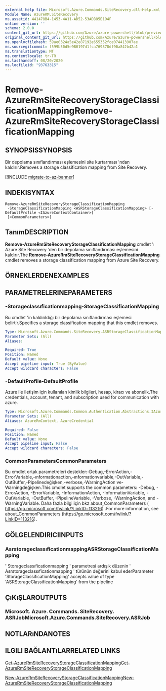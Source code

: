 ```yaml
---
external help file: Microsoft.Azure.Commands.SiteRecovery.dll-Help.xml
Module Name: AzureRM.SiteRecovery
ms.assetid: 441478B4-1453-4A11-AD52-53ADB85E194F
online version: ''
schema: 2.0.0
content_git_url: https://github.com/Azure/azure-powershell/blob/preview/src/ResourceManager/SiteRecovery/Commands.SiteRecovery/help/Remove-AzureRmSiteRecoveryStorageClassificationMapping.md
original_content_git_url: https://github.com/Azure/azure-powershell/blob/preview/src/ResourceManager/SiteRecovery/Commands.SiteRecovery/help/Remove-AzureRmSiteRecoveryStorageClassificationMapping.md
ms.openlocfilehash: 59ae0324a5e42e87192e655352fce074413907ae
ms.sourcegitcommit: f599b50d5e980197d1fca769378df90a842b42a1
ms.translationtype: MT
ms.contentlocale: tr-TR
ms.lasthandoff: 08/20/2020
ms.locfileid: "93763315"
---
```

# <span data-ttu-id="6c831-101">Remove-AzureRmSiteRecoveryStorageClassificationMapping</span><span class="sxs-lookup"><span data-stu-id="6c831-101">Remove-AzureRmSiteRecoveryStorageClassificationMapping</span></span>

## <span data-ttu-id="6c831-102">SYNOPSIS</span><span class="sxs-lookup"><span data-stu-id="6c831-102">SYNOPSIS</span></span>
<span data-ttu-id="6c831-103">Bir depolama sınıflandırması eşlemesini site kurtarması 'ndan kaldırır.</span><span class="sxs-lookup"><span data-stu-id="6c831-103">Removes a storage classification mapping from Site Recovery.</span></span>

[!INCLUDE [migrate-to-az-banner](../../includes/migrate-to-az-banner.md)]

## <span data-ttu-id="6c831-104">INDEKI</span><span class="sxs-lookup"><span data-stu-id="6c831-104">SYNTAX</span></span>

```
Remove-AzureRmSiteRecoveryStorageClassificationMapping
 -StorageClassificationMapping <ASRStorageClassificationMapping> [-DefaultProfile <IAzureContextContainer>]
 [<CommonParameters>]
```

## <span data-ttu-id="6c831-105">Tanım</span><span class="sxs-lookup"><span data-stu-id="6c831-105">DESCRIPTION</span></span>
<span data-ttu-id="6c831-106">**Remove-AzureRmSiteRecoveryStorageClassificationMapping** cmdlet 'ı Azure Site Recovery 'den bir depolama sınıflandırması eşlemesini kaldırır.</span><span class="sxs-lookup"><span data-stu-id="6c831-106">The **Remove-AzureRmSiteRecoveryStorageClassificationMapping** cmdlet removes a storage classification mapping from Azure Site Recovery.</span></span>

## <span data-ttu-id="6c831-107">ÖRNEKLERDEN</span><span class="sxs-lookup"><span data-stu-id="6c831-107">EXAMPLES</span></span>

## <span data-ttu-id="6c831-108">PARAMETRELERINE</span><span class="sxs-lookup"><span data-stu-id="6c831-108">PARAMETERS</span></span>

### <span data-ttu-id="6c831-109">-Storageclassıficationmapping</span><span class="sxs-lookup"><span data-stu-id="6c831-109">-StorageClassificationMapping</span></span>
<span data-ttu-id="6c831-110">Bu cmdlet 'in kaldırıldığı bir depolama sınıflandırması eşlemesi belirtir.</span><span class="sxs-lookup"><span data-stu-id="6c831-110">Specifies a storage classification mapping that this cmdlet removes.</span></span>

```yaml
Type: Microsoft.Azure.Commands.SiteRecovery.ASRStorageClassificationMapping
Parameter Sets: (All)
Aliases: 

Required: True
Position: Named
Default value: None
Accept pipeline input: True (ByValue)
Accept wildcard characters: False
```

### <span data-ttu-id="6c831-111">-DefaultProfile</span><span class="sxs-lookup"><span data-stu-id="6c831-111">-DefaultProfile</span></span>
<span data-ttu-id="6c831-112">Azure ile iletişim için kullanılan kimlik bilgileri, hesap, kiracı ve abonelik.</span><span class="sxs-lookup"><span data-stu-id="6c831-112">The credentials, account, tenant, and subscription used for communication with azure.</span></span>

```yaml
Type: Microsoft.Azure.Commands.Common.Authentication.Abstractions.IAzureContextContainer
Parameter Sets: (All)
Aliases: AzureRmContext, AzureCredential

Required: False
Position: Named
Default value: None
Accept pipeline input: False
Accept wildcard characters: False
```

### <span data-ttu-id="6c831-113">CommonParameters</span><span class="sxs-lookup"><span data-stu-id="6c831-113">CommonParameters</span></span>
<span data-ttu-id="6c831-114">Bu cmdlet ortak parametreleri destekler:-Debug,-ErrorAction,-ErrorVariable,-ınformationaction,-ınformationvariable,-OutVariable,-OutBuffer,-Pipelinedeğişken,-verbose,-WarningAction ve-Warningdeğişken.</span><span class="sxs-lookup"><span data-stu-id="6c831-114">This cmdlet supports the common parameters: -Debug, -ErrorAction, -ErrorVariable, -InformationAction, -InformationVariable, -OutVariable, -OutBuffer, -PipelineVariable, -Verbose, -WarningAction, and -WarningVariable.</span></span> <span data-ttu-id="6c831-115">Daha fazla bilgi için bkz about_CommonParameters ( https://go.microsoft.com/fwlink/?LinkID=113216) .</span><span class="sxs-lookup"><span data-stu-id="6c831-115">For more information, see about_CommonParameters (https://go.microsoft.com/fwlink/?LinkID=113216).</span></span>

## <span data-ttu-id="6c831-116">GÖLGELENDIRICI</span><span class="sxs-lookup"><span data-stu-id="6c831-116">INPUTS</span></span>

### <span data-ttu-id="6c831-117">Asrstorageclassıficationmapping</span><span class="sxs-lookup"><span data-stu-id="6c831-117">ASRStorageClassificationMapping</span></span>
<span data-ttu-id="6c831-118">' Storageclassıficationmapping ' parametresi ardışık düzenin ' Asrstorageclassıficationmapping ' türünün değerini kabul eder</span><span class="sxs-lookup"><span data-stu-id="6c831-118">Parameter 'StorageClassificationMapping' accepts value of type 'ASRStorageClassificationMapping' from the pipeline</span></span>

## <span data-ttu-id="6c831-119">ÇıKıŞLAR</span><span class="sxs-lookup"><span data-stu-id="6c831-119">OUTPUTS</span></span>

### <span data-ttu-id="6c831-120">Microsoft. Azure. Commands. SiteRecovery. ASRJob</span><span class="sxs-lookup"><span data-stu-id="6c831-120">Microsoft.Azure.Commands.SiteRecovery.ASRJob</span></span>

## <span data-ttu-id="6c831-121">NOTLARıNDA</span><span class="sxs-lookup"><span data-stu-id="6c831-121">NOTES</span></span>

## <span data-ttu-id="6c831-122">ILGILI BAĞLANTıLAR</span><span class="sxs-lookup"><span data-stu-id="6c831-122">RELATED LINKS</span></span>

[<span data-ttu-id="6c831-123">Get-AzureRmSiteRecoveryStorageClassificationMapping</span><span class="sxs-lookup"><span data-stu-id="6c831-123">Get-AzureRmSiteRecoveryStorageClassificationMapping</span></span>](./Get-AzureRmSiteRecoveryStorageClassificationMapping.md)

[<span data-ttu-id="6c831-124">New-AzureRmSiteRecoveryStorageClassificationMapping</span><span class="sxs-lookup"><span data-stu-id="6c831-124">New-AzureRmSiteRecoveryStorageClassificationMapping</span></span>](./New-AzureRmSiteRecoveryStorageClassificationMapping.md)
